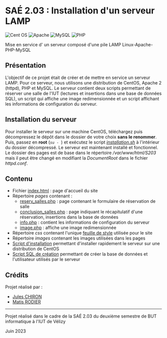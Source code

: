 # SAÉ 2.03 : Installation d'un serveur LAMP

![Cent OS](https://img.shields.io/badge/cent%20os-002260?style=for-the-badge&logo=centos&logoColor=F0F0F0)
![Apache](https://img.shields.io/badge/apache-%23D42029.svg?style=for-the-badge&logo=apache&logoColor=white)
![MySQL](https://img.shields.io/badge/mysql-%2300f.svg?style=for-the-badge&logo=mysql&logoColor=white)
![PHP](https://img.shields.io/badge/php-%23777BB4.svg?style=for-the-badge&logo=php&logoColor=white)

Mise en service d' un serveur composé d'une pile LAMP Linux-Apache-PHP-MySQL

## Présentation

L'objectif de ce projet était de créer et de mettre en service un serveur LAMP. Pour ce serveur, nous utilisons une distribution de CentOS, Apache 2 (httpd), PHP et MySQL.
Le serveur contient deux scripts permettant de réserver une salle de l'IUT (lectures et insertions dans une base de données SQL), un script qui affiche une image redimensionnée et un script affichant les informations de configuration du serveur.

## Installation du serveur

Pour installer le serveur sur une machine CentOS, téléchargez puis décompressez le dépôt dans le dossier de votre choix __sans le renommer__. Puis, passez en __root__ (_```su - ```_) et exécutez le script [_installation.sh_](installation.sh) à l'intérieur du dossier décompressé.
Le serveur est maintenant installé et fonctionnel. Le dossier des pages est de base dans le répertoire _/var/www/html/S203_ mais il peut être changé en modifiant la _DocumentRoot_ dans le fichier _httpd.conf_.

## Contenu

* Fichier [index.html](index.html) : page d'accueil du site
* Répertoire _pages_ contenant :
    * [reserv_salles.php](pages/reserv_salles.php) : page contenant le formulaire de réservation de salle
    * [conclusion_salles.php](pages/reserv_salles.php) : page indiquant le récapitulatif d'une réservation, insertions dans la base de données
    * [info.php](pages/info.php) : contient les informations de configuration du serveur
    * [image.php](pages/image.php) : affiche une image redimensionnée
* Répertoire _css_ contenant l'unique [feuille de style](css/style_sae.css) utilisée pour le site
* Répertoire _images_ contenant les images utilisées dans les pages
* [Script d'installation](installation.sh) permettant d'installer rapidement le serveur sur une distribution de CentOS
* [Script SQL de création](creation_s203.sql) permettant de créer la base de données et l'utilisateur utilisés par le serveur

## Crédits
Projet réalisé par :
- [Jules CHIRON](https://github.com/Boucanier)
- [Matis RODIER](https://github.com/matisrod)

---

Projet réalisé dans le cadre de la SAÉ 2.03 du deuxième semestre de BUT informatique à l'IUT de Vélizy

Juin 2023
